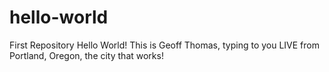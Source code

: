 # hello-world
First Repository
Hello World! This is Geoff Thomas, typing to you LIVE from Portland, Oregon, the city that works!
